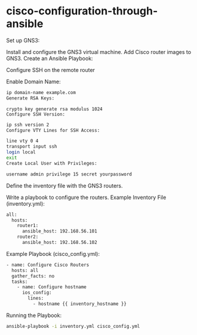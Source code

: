 # cisco-configuration-through-ansible

Set up GNS3:

Install and configure the GNS3 virtual machine.
Add Cisco router images to GNS3.
Create an Ansible Playbook:

Configure SSH on the remote router

Enable Domain Name:

```sh
ip domain-name example.com
Generate RSA Keys:
```

```
crypto key generate rsa modulus 1024
Configure SSH Version:
```

```sh
ip ssh version 2
Configure VTY Lines for SSH Access:
```

```sh
line vty 0 4
transport input ssh
login local
exit
Create Local User with Privileges:
```

```sh
username admin privilege 15 secret yourpassword
```

Define the inventory file with the GNS3 routers.

Write a playbook to configure the routers.
Example Inventory File (inventory.yml):

```sh
all:
  hosts:
    router1:
      ansible_host: 192.168.56.101
    router2:
      ansible_host: 192.168.56.102

```
Example Playbook (cisco_config.yml):

```sh
- name: Configure Cisco Routers
  hosts: all
  gather_facts: no
  tasks:
    - name: Configure hostname
      ios_config:
        lines:
          - hostname {{ inventory_hostname }}
```

Running the Playbook:

```sh
ansible-playbook -i inventory.yml cisco_config.yml
```
